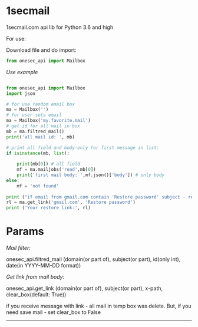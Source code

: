 # 1secmail
1secmail.com api lib for Python 3.6 and high
 
For use:

Download file and do import:
```python
from onesec_api import Mailbox
```
*Use example*
```python

from onesec_api import Mailbox
import json

# for use random email box
ma = Mailbox('')
# for user sets email
ma = Mailbox('my.favorite.mail')
# get id for all mail in box
mb = ma.filtred_mail()
print('all mail id: ', mb)

# print all field and body-only for first message in list:
if isinstance(mb, list):
    
    print(mb[0]) # all field
    mf = ma.mailjobs('read',mb[0])
    print('first mail body: ',mf.json()['body']) # only body
else:
    mf = 'not found'
   
print ("if email from gmail.com contain 'Restore password' subject - return restore link and clear mailbox")
rl = ma.get_link('gmail.com', 'Restore password')
print ('Your restore link:', rl)
```
# Params

*Mail filter:*

onesec_api.filtred_mail (domain(or part of), subject(or part), id(only int), date(in YYYY-MM-DD format))

*Get link from mail body:*

onesec_api.get_link (domain(or part of), subject(or part), x-path, clear_box(default: True))

if you receive message with link - all mail in temp box was delete. But, if you need save mail - set clear_box to False

---
